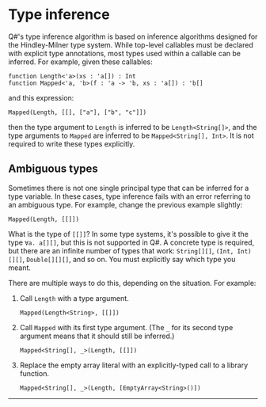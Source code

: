 # Type inference

Q#'s type inference algorithm is based on inference algorithms designed for the Hindley-Milner type system.
While top-level callables must be declared with explicit type annotations, most types used within a callable can be inferred.
For example, given these callables:

```qsharp
function Length<'a>(xs : 'a[]) : Int
function Mapped<'a, 'b>(f : 'a -> 'b, xs : 'a[]) : 'b[]
```

and this expression:

```qsharp
Mapped(Length, [[], ["a"], ["b", "c"]])
```

then the type argument to `Length` is inferred to be `Length<String[]>`, and the type arguments to `Mapped` are inferred to be `Mapped<String[], Int>`.
It is not required to write these types explicitly.

## Ambiguous types

Sometimes there is not one single principal type that can be inferred for a type variable.
In these cases, type inference fails with an error referring to an ambiguous type.
For example, change the previous example slightly:

```qsharp
Mapped(Length, [[]])
```

What is the type of `[[]]`?
In some type systems, it's possible to give it the type `∀a. a[][]`, but this is not supported in Q#.
A concrete type is required, but there are an infinite number of types that work: `String[][]`, `(Int, Int)[][]`, `Double[][][]`, and so on.
You must explicitly say which type you meant.

There are multiple ways to do this, depending on the situation.
For example:

1. Call `Length` with a type argument.

   ```qsharp
   Mapped(Length<String>, [[]])
   ```

2. Call `Mapped` with its first type argument.
   (The `_` for its second type argument means that it should still be inferred.)

   ```qsharp
   Mapped<String[], _>(Length, [[]])
   ```

3. Replace the empty array literal with an explicitly-typed call to a library function.

   ```qsharp
   Mapped<String[], _>(Length, [EmptyArray<String>()])
   ```

---


